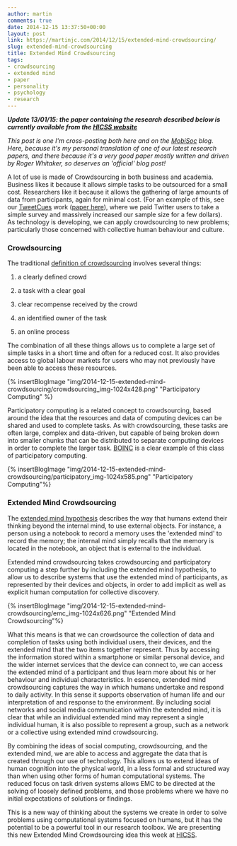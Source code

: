 ```yaml
---
author: martin
comments: true
date: 2014-12-15 13:37:50+00:00
layout: post
link: https://martinjc.com/2014/12/15/extended-mind-crowdsourcing/
slug: extended-mind-crowdsourcing
title: Extended Mind Crowdsourcing
tags:
- crowdsourcing
- extended mind
- paper
- personality
- psychology
- research
---
```


_**Update 13/01/15: the paper containing the research described below is currently available from the [HICSS website](http://conferences.computer.org/hicss/2015/papers/7367b635.pdf)**_

_This post is one I'm cross-posting both here and on the [MobiSoc](https://mobisoc.cs.cf.ac.uk/) blog. Here, because it's my personal translation of one of our latest research papers, and there because it's a very good paper mostly written and driven by Roger Whitaker, so deserves an 'official' blog post!_

A lot of use is made of Crowdsourcing in both business and academia. Business likes it because it allows simple tasks to be outsourced for a small cost. Researchers like it because it allows the gathering of large amounts of data from participants, again for minimal cost. (For an example of this, see our [TweetCues](/2012/09/07/socialcom-2012/) work ([paper here](http://www.sciencedirect.com/science/article/pii/S1071581914001268)), where we paid Twitter users to take a simple survey and massively increased our sample size for a few dollars). As technology is developing, we can apply crowdsourcing to new problems; particularly those concerned with collective human behaviour and culture.



### Crowdsourcing



The traditional [definition of crowdsourcing](http://ieeexplore.ieee.org/xpls/abs_all.jsp?arnumber=5227025&tag=1) involves several things:





  1. a clearly defined crowd


  2. a task with a clear goal


  3. clear recompense received by the crowd


  4. an identified owner of the task


  5. an online process



The combination of all these things allows us to complete a large set of simple tasks in a short time and often for a reduced cost. It also provides access to global labour markets for users who may not previously have been able to access these resources.


{% insertBlogImage "img/2014-12-15-extended-mind-crowdsourcing/crowdsourcing_img-1024x428.png" "Participatory Computing" %}



Participatory computing is a related concept to crowdsourcing, based around the idea that the resources and data of computing devices can be shared and used to complete tasks. As with crowdsourcing, these tasks are often large, complex and data-driven, but capable of being broken down into smaller chunks that can be distributed to separate computing devices in order to complete the larger task. [BOINC](http://boinc.berkeley.edu/) is a clear example of this class of participatory computing.

{% insertBlogImage "img/2014-12-15-extended-mind-crowdsourcing/participatory_img-1024x585.png" "Participatory Computing"%}


### Extended Mind Crowdsourcing



The [extended mind hypothesis](http://www.jstor.org/stable/3328150) describes the way that humans extend their thinking beyond the internal mind, to use external objects. For instance, a person using a notebook to record a memory uses the 'extended mind' to record the memory; the internal mind simply recalls that the memory is located in the notebook, an object that is external to the individual.

Extended mind crowdsourcing takes crowdsourcing and participatory computing a step further by including the extended mind hypothesis, to allow us to describe systems that use the extended mind of participants, as represented by their devices and objects, in order to add implicit as well as explicit human computation for collective discovery.


{% insertBlogImage "img/2014-12-15-extended-mind-crowdsourcing/emc_img-1024x626.png" "Extended Mind Crowdsourcing"%}


What this means is that we can crowdsource the collection of data and completion of tasks using both individual users, their devices, and the extended mind that the two items together represent. Thus by accessing the information stored within a smartphone or similar personal device, and the wider internet services that the device can connect to, we can access the extended mind of a participant and thus learn more about his or her behaviour and individual characteristics. In essence, extended mind crowdsourcing captures the way in which humans undertake and respond to daily activity. In this sense it supports observation of human life and our interpretation of and response to the environment. By including social networks and social media communication within the extended mind, it is clear that while an individual extended mind may represent a single individual human, it is also possible to represent a group, such as a network or a collective using extended mind crowdsourcing.

By combining the ideas of social computing, crowdsourcing, and the extended mind, we are able to access and aggregate the data that is created through our use of technology. This allows us to extend ideas of human cognition into the physical world, in a less formal and structured way than when using other forms of human computational systems. The reduced focus on task driven systems allows EMC to be directed at the solving of loosely defined problems, and those problems where we have no initial expectations of solutions or findings.

This is a new way of thinking about the systems we create in order to solve problems using computational systems focused on humans, but it has the potential to be a powerful tool in our research toolbox. We are presenting this new Extended Mind Crowdsourcing idea this week at [HICSS](http://kholden7.wix.com/hicss).
